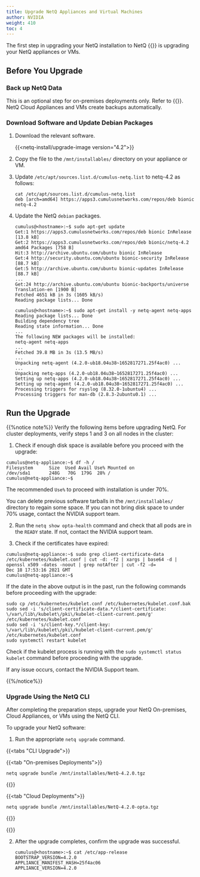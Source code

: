 ```yaml
---
title: Upgrade NetQ Appliances and Virtual Machines
author: NVIDIA
weight: 410
toc: 4
---
```


The first step in upgrading your NetQ installation to NetQ {{<version>}} is upgrading your NetQ appliances or VMs.

## Before You Upgrade

### Back up NetQ Data

This is an optional step for on-premises deployments only. Refer to {{<link title="Back Up and Restore NetQ">}}. NetQ Cloud Appliances and VMs create backups automatically.

### Download Software and Update Debian Packages

1. Download the relevant software.

    {{<netq-install/upgrade-image version="4.2">}}

2. Copy the file to the `/mnt/installables/` directory on your appliance or VM.

3. Update `/etc/apt/sources.list.d/cumulus-netq.list` to netq-4.2 as follows:

    ```
    cat /etc/apt/sources.list.d/cumulus-netq.list
    deb [arch=amd64] https://apps3.cumulusnetworks.com/repos/deb bionic netq-4.2
    ```

4. Update the NetQ `debian` packages.

    ```
    cumulus@<hostname>:~$ sudo apt-get update
    Get:1 https://apps3.cumulusnetworks.com/repos/deb bionic InRelease [13.8 kB]
    Get:2 https://apps3.cumulusnetworks.com/repos/deb bionic/netq-4.2 amd64 Packages [758 B]
    Hit:3 http://archive.ubuntu.com/ubuntu bionic InRelease
    Get:4 http://security.ubuntu.com/ubuntu bionic-security InRelease [88.7 kB]
    Get:5 http://archive.ubuntu.com/ubuntu bionic-updates InRelease [88.7 kB]
    ...
    Get:24 http://archive.ubuntu.com/ubuntu bionic-backports/universe Translation-en [1900 B]
    Fetched 4651 kB in 3s (1605 kB/s)
    Reading package lists... Done
    ```

    ```
    cumulus@<hostname>:~$ sudo apt-get install -y netq-agent netq-apps
    Reading package lists... Done
    Building dependency tree
    Reading state information... Done
    ...
    The following NEW packages will be installed:
    netq-agent netq-apps
    ...
    Fetched 39.8 MB in 3s (13.5 MB/s)
    ...
    Unpacking netq-agent (4.2.0-ub18.04u38~1652817271.25f4ac0) ...
    ...
    Unpacking netq-apps (4.2.0-ub18.04u38~1652817271.25f4ac0) ...
    Setting up netq-apps (4.2.0-ub18.04u38~1652817271.25f4ac0) ...
    Setting up netq-agent (4.2.0-ub18.04u38~1652817271.25f4ac0) ...
    Processing triggers for rsyslog (8.32.0-1ubuntu4) ...
    Processing triggers for man-db (2.8.3-2ubuntu0.1) ...
    ```
## Run the Upgrade

{{%notice note%}}
Verify the following items before upgrading NetQ. For cluster deployments, verify steps 1 and 3 on all nodes in the cluster:

1. Check if enough disk space is available before you proceed with the upgrade:

```
cumulus@netq-appliance:~$ df -h /
Filesystem      Size  Used Avail Use% Mounted on
/dev/sda1       248G   70G  179G  28% /
cumulus@netq-appliance:~$
```

The recommended `Use%` to proceed with installation is under 70%.

You can delete previous software tarballs in the `/mnt/installables/` directory to regain some space.
If you can not bring disk space to under 70% usage, contact the NVIDIA support team.

2. Run the `netq show opta-health` command and check that all pods are in the `READY` state. If not, contact the NVIDIA support team.

3. Check if the certificates have expired:

```
cumulus@netq-appliance:~$ sudo grep client-certificate-data /etc/kubernetes/kubelet.conf | cut -d: -f2 | xargs | base64 -d | openssl x509 -dates -noout | grep notAfter | cut -f2 -d=
Dec 18 17:53:16 2021 GMT
cumulus@netq-appliance:~$
```

If the date in the above output is in the past, run the following commands before proceeding with the upgrade:
```
sudo cp /etc/kubernetes/kubelet.conf /etc/kubernetes/kubelet.conf.bak
sudo sed -i 's/client-certificate-data.*/client-certificate: \/var\/lib\/kubelet\/pki\/kubelet-client-current.pem/g' /etc/kubernetes/kubelet.conf
sudo sed -i 's/client-key.*/client-key: \/var\/lib\/kubelet\/pki\/kubelet-client-current.pem/g' /etc/kubernetes/kubelet.conf
sudo systemctl restart kubelet
```

Check if the kubelet process is running with the `sudo systemctl status kubelet` command before proceeding with the upgrade.

If any issue occurs, contact the NVIDIA Support team.

{{%/notice%}}
### Upgrade Using the NetQ CLI

After completing the preparation steps, upgrade your NetQ On-premises, Cloud Appliances, or VMs using the NetQ CLI.

To upgrade your NetQ software:

1. Run the appropriate `netq upgrade` command.

{{<tabs "CLI Upgrade">}}

{{<tab "On-premises Deployments">}}

```
netq upgrade bundle /mnt/installables/NetQ-4.2.0.tgz
```

{{</tab>}}

{{<tab "Cloud Deployments">}}

```
netq upgrade bundle /mnt/installables/NetQ-4.2.0-opta.tgz
```

{{</tab>}}

{{</tabs>}}

2. After the upgrade completes, confirm the upgrade was successful.

    ```
    cumulus@<hostname>:~$ cat /etc/app-release
    BOOTSTRAP_VERSION=4.2.0
    APPLIANCE_MANIFEST_HASH=25f4ac06
    APPLIANCE_VERSION=4.2.0
    ```
